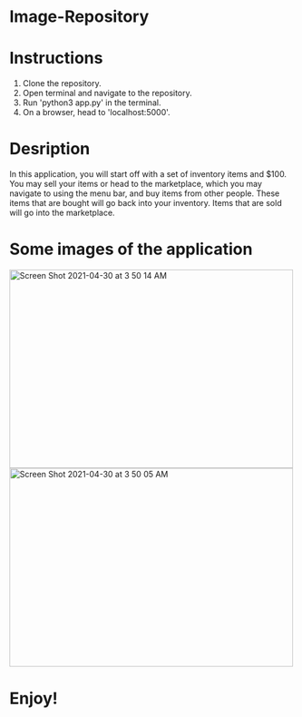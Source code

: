 # Image-Repository

# Instructions
1. Clone the repository.
2. Open terminal and navigate to the repository.
3. Run 'python3 app.py' in the terminal.
4. On a browser, head to 'localhost:5000'.

# Desription
In this application, you will start off with a set of inventory items and $100. You may sell your items or head to the marketplace, which you may navigate to using the menu bar, and buy items from other people. These items that are bought will go back into your inventory. Items that are sold will go into the marketplace.

# Some images of the application

<img width="500" height="350" alt="Screen Shot 2021-04-30 at 3 50 14 AM" src="https://user-images.githubusercontent.com/67655719/116665019-39b7bb00-a967-11eb-93a7-58cf4a97b2b8.png">

<img width="500" height="350" alt="Screen Shot 2021-04-30 at 3 50 05 AM" src="https://user-images.githubusercontent.com/67655719/116665124-594ee380-a967-11eb-87ac-e4c8cff3b217.png">


# Enjoy!
